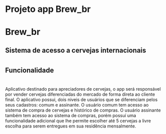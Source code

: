 # Projeto app Brew_br

# **Brew_br**
## Sistema de acesso a cervejas internacionais
#
## **Funcionalidade** 
#
Aplicativo destinado para apreciadores de cervejas, o app será responsável por vender cervejas diferenciadas do mercado de forma direta ao cliente final.
O aplicativo possui, dois niveis de usuários que se diferenciam pelos seus cadastros: comum e assinante.
O usuário comum tem acesso ao sistema de compra de cervejas e histórico de compras. O usuário assinante também tem acesso ao sistema de compras, porém possuí uma funcionalidade adicional que lhe permite escolher até 5 cervejas a livre escolha para serem entregues em sua residência mensalmente. 
#
